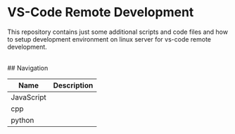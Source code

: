 # VS-Code Remote Development

This repository contains just some additional scripts and code files and how to setup development environment on linux server
for vs-code remote development.

<br>
## Navigation 

| Name | Description |
|---|---|
| JavaScript | |
| cpp | |
| python | |

